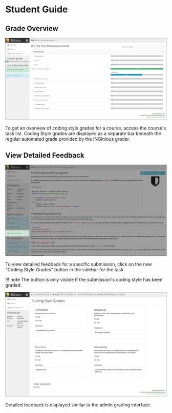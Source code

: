 # Student Guide

## Grade Overview

![Task list showing grades](../img/student-guide/01_tasklist.png)

To get an overview of coding style grades for a course, access the course's task list. Coding Style grades are displayed as a separate bar beneath the regular automated grade provided by the INGInious grader.

## View Detailed Feedback

![Coding Style Grades task menu button](../img/student-guide/02_newbutton.png)

To view detailed feedback for a specific submission, click on the new "Coding Style Grades" button in the sidebar for the task.

!!! note
    The button is only visible if the submission's coding style has been graded.

![Task list showing grades](../img/student-guide/03_submission.png)

Detailed feedback is displayed similar to the admin grading interface.

